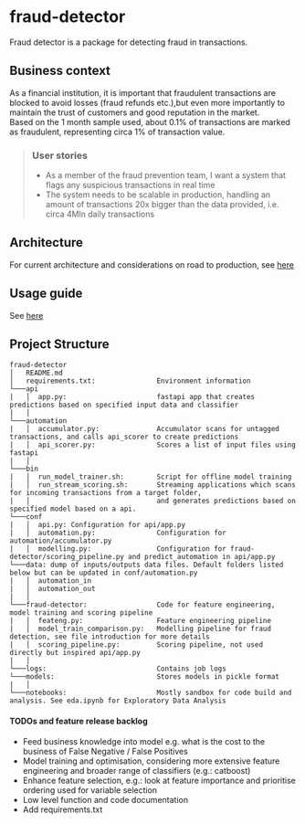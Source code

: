 # fraud-detector
Fraud detector is a package for detecting fraud in transactions.

## Business context 
As a financial institution, it is important that fraudulent transactions are blocked to avoid losses (fraud refunds etc.),but even more importantly to maintain the trust of customers and good reputation in the market.  
Based on the 1 month sample used, about 0.1% of transactions are marked as fraudulent, representing circa 1% of transaction value. 
> ### User stories  
>  - As a member of the fraud prevention team, I want a system that flags any suspicious transactions in real time
>  - The system needs to be scalable in production, handling an amount of transactions 20x bigger than the data provided, i.e. circa 4Mln daily transactions 


## Architecture
For current architecture and considerations on road to production, see [here](docs/architecture.md)

## Usage guide
See [here](docs/usage-guide.md)

## Project Structure
```
fraud-detector
│   README.md
│   requirements.txt:               Environment information    
└───api
|   │  app.py:                      fastapi app that creates predictions based on specified input data and classifier
|   │ 
└───automation
|   │  accumulator.py:              Accumulator scans for untagged transactions, and calls api_scorer to create predictions 
|   │  api_scorer.py:               Scores a list of input files using fastapi
|   │ 
└───bin
|   │  run_model_trainer.sh:        Script for offline model training
|   │  run_stream_scoring.sh:       Streaming applications which scans for incoming transactions from a target folder, 
|   │                               and generates predictions based on specified model based on a api. 
└───conf
|   │  api.py: Configuration for api/app.py
|   │  automation.py:               Configuration for automation/accumulator.py
|   │  modelling.py:                Configuration for fraud-detector/scoring_pipeline.py and predict_automation in api/app.py
└───data: dump of inputs/outputs data files. Default folders listed below but can be updated in conf/automation.py 
|   │  automation_in
|   │  automation_out
|   │ 
└───fraud-detector:                 Code for feature engineering, model training and scoring pipeline
|   │  feateng.py:                  Feature engineering pipeline
|   │  model_train_comparison.py:   Modelling pipeline for fraud detection, see file introduction for more details
|   │  scoring_pipeline.py:         Scoring pipeline, not used directly but inspired api/app.py
|   │
└───logs:                           Contains job logs
└───models:                         Stores models in pickle format 
|   │ 
└───notebooks:                      Mostly sandbox for code build and analysis. See eda.ipynb for Exploratory Data Analysis
```


#### TODOs and feature release backlog
- Feed business knowledge into model e.g. what is the cost to the business of False Negative / False Positives 
- Model training and optimisation, considering more extensive feature engineering and broader range of classifiers (e.g.: catboost) 
- Enhance feature selection, e.g.: look at feature importance and prioritise ordering used for variable selection
- Low level function and code documentation
- Add requirements.txt
